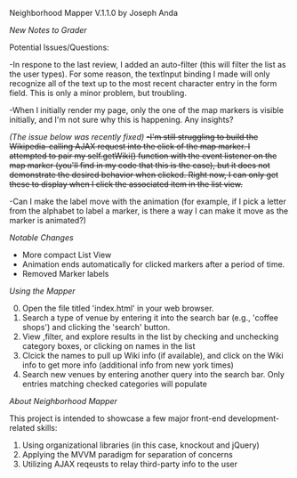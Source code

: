 Neighborhood Mapper V.1.1.0 by Joseph Anda

*New Notes to Grader*

Potential Issues/Questions:

-In respone to the last review, I added an auto-filter (this will filter the list as the user types).  For some reason, the textInput binding I made will only recognize all of the text up to the most recent character entry in the form field.  This is only a minor problem, but troubling.

-When I initially render my page, only the one of the map markers is visible initially, and I'm not sure why this is happening.  Any insights?

*(The issue below was recently fixed)*
~~-I'm still struggling to build the Wikipedia-calling AJAX request into the click of the map marker.  I attempted to pair my self.getWiki() function with the event listener on the map marker (you'll find in my code that this is the case), but it does not demonstrate the desired behavior when clicked.  Right now, I can only get these to display when I click the associated item in the list view.~~

-Can I make the label move with the animation (for example, if I pick a letter from the alphabet to label a marker, is there a way I can make it move as the marker is animated?)


*Notable Changes*

-  More compact List View
-  Animation ends automatically for clicked markers after a period of time.
-  Removed Marker labels

*Using the Mapper*

0)  Open the file titled 'index.html' in your web browser.  
1)  Search a type of venue by entering it into the search bar (e.g., 'coffee shops') and clicking the 'search' button.
2)  View ,filter, and explore results in the list by checking and unchecking category boxes, or clicking on names in the list
3)  Clcick the names to pull up Wiki info (if available), and click on the Wiki info to get more info (additional info from new york times)
4)  Search new venues by entering another query into the search bar.  Only entries matching checked categories will populate


*About Neighborhood Mapper*

This project is intended to showcase a few major front-end development-related skills:

1)  Using organizational libraries (in this case, knockout and jQuery)
2)  Applying the MVVM paradigm for separation of concerns
3)  Utilizing AJAX reqeusts to relay third-party info to the user